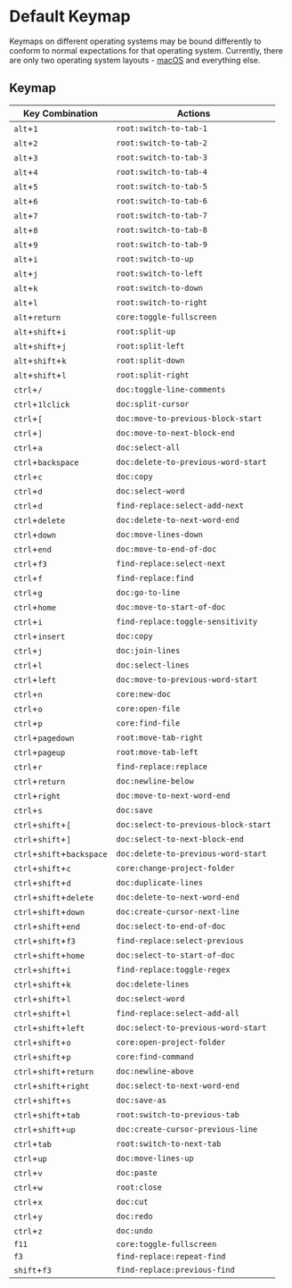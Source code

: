 # Default Keymap

Keymaps on different operating systems may be bound differently to conform to
normal expectations for that operating system.
Currently, there are only two operating system layouts - [macOS]
and everything else.

## Keymap

|Key Combination|Actions|
|---------------|-------|
|`alt`+`1`|`root:switch-to-tab-1`|
|`alt`+`2`|`root:switch-to-tab-2`|
|`alt`+`3`|`root:switch-to-tab-3`|
|`alt`+`4`|`root:switch-to-tab-4`|
|`alt`+`5`|`root:switch-to-tab-5`|
|`alt`+`6`|`root:switch-to-tab-6`|
|`alt`+`7`|`root:switch-to-tab-7`|
|`alt`+`8`|`root:switch-to-tab-8`|
|`alt`+`9`|`root:switch-to-tab-9`|
|`alt`+`i`|`root:switch-to-up`|
|`alt`+`j`|`root:switch-to-left`|
|`alt`+`k`|`root:switch-to-down`|
|`alt`+`l`|`root:switch-to-right`|
|`alt`+`return`|`core:toggle-fullscreen`|
|`alt`+`shift`+`i`|`root:split-up`|
|`alt`+`shift`+`j`|`root:split-left`|
|`alt`+`shift`+`k`|`root:split-down`|
|`alt`+`shift`+`l`|`root:split-right`|
|`ctrl`+`/`|`doc:toggle-line-comments`|
|`ctrl`+`1lclick`|`doc:split-cursor`|
|`ctrl`+`[`|`doc:move-to-previous-block-start`|
|`ctrl`+`]`|`doc:move-to-next-block-end`|
|`ctrl`+`a`|`doc:select-all`|
|`ctrl`+`backspace`|`doc:delete-to-previous-word-start`|
|`ctrl`+`c`|`doc:copy`|
|`ctrl`+`d`|`doc:select-word`|
|`ctrl`+`d`|`find-replace:select-add-next`|
|`ctrl`+`delete`|`doc:delete-to-next-word-end`|
|`ctrl`+`down`|`doc:move-lines-down`|
|`ctrl`+`end`|`doc:move-to-end-of-doc`|
|`ctrl`+`f3`|`find-replace:select-next`|
|`ctrl`+`f`|`find-replace:find`|
|`ctrl`+`g`|`doc:go-to-line`|
|`ctrl`+`home`|`doc:move-to-start-of-doc`|
|`ctrl`+`i`|`find-replace:toggle-sensitivity`|
|`ctrl`+`insert`|`doc:copy`|
|`ctrl`+`j`|`doc:join-lines`|
|`ctrl`+`l`|`doc:select-lines`|
|`ctrl`+`left`|`doc:move-to-previous-word-start`|
|`ctrl`+`n`|`core:new-doc`|
|`ctrl`+`o`|`core:open-file`|
|`ctrl`+`p`|`core:find-file`|
|`ctrl`+`pagedown`|`root:move-tab-right`|
|`ctrl`+`pageup`|`root:move-tab-left`|
|`ctrl`+`r`|`find-replace:replace`|
|`ctrl`+`return`|`doc:newline-below`|
|`ctrl`+`right`|`doc:move-to-next-word-end`|
|`ctrl`+`s`|`doc:save`|
|`ctrl`+`shift`+`[`|`doc:select-to-previous-block-start`|
|`ctrl`+`shift`+`]`|`doc:select-to-next-block-end`|
|`ctrl`+`shift`+`backspace`|`doc:delete-to-previous-word-start`|
|`ctrl`+`shift`+`c`|`core:change-project-folder`|
|`ctrl`+`shift`+`d`|`doc:duplicate-lines`|
|`ctrl`+`shift`+`delete`|`doc:delete-to-next-word-end`|
|`ctrl`+`shift`+`down`|`doc:create-cursor-next-line`|
|`ctrl`+`shift`+`end`|`doc:select-to-end-of-doc`|
|`ctrl`+`shift`+`f3`|`find-replace:select-previous`|
|`ctrl`+`shift`+`home`|`doc:select-to-start-of-doc`|
|`ctrl`+`shift`+`i`|`find-replace:toggle-regex`|
|`ctrl`+`shift`+`k`|`doc:delete-lines`|
|`ctrl`+`shift`+`l`|` doc:select-word `|
|`ctrl`+`shift`+`l`|`find-replace:select-add-all`|
|`ctrl`+`shift`+`left`|`doc:select-to-previous-word-start`|
|`ctrl`+`shift`+`o`|`core:open-project-folder`|
|`ctrl`+`shift`+`p`|`core:find-command`|
|`ctrl`+`shift`+`return`|`doc:newline-above`|
|`ctrl`+`shift`+`right`|`doc:select-to-next-word-end`|
|`ctrl`+`shift`+`s`|`doc:save-as`|
|`ctrl`+`shift`+`tab`|`root:switch-to-previous-tab`|
|`ctrl`+`shift`+`up`|`doc:create-cursor-previous-line`|
|`ctrl`+`tab`|`root:switch-to-next-tab`|
|`ctrl`+`up`|`doc:move-lines-up`|
|`ctrl`+`v`|`doc:paste`|
|`ctrl`+`w`|`root:close`|
|`ctrl`+`x`|`doc:cut`|
|`ctrl`+`y`|`doc:redo`|
|`ctrl`+`z`|`doc:undo`|
|`f11`|`core:toggle-fullscreen`|
|`f3`|`find-replace:repeat-find`|
|`shift`+`f3`|`find-replace:previous-find`|


[MacOS]: /en/documentation/keymap-macos